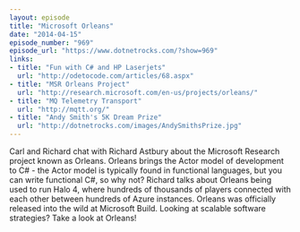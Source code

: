 ```yaml
---
layout: episode
title: "Microsoft Orleans"
date: "2014-04-15"
episode_number: "969"
episode_url: "https://www.dotnetrocks.com/?show=969"
links:
- title: "Fun with C# and HP Laserjets"
  url: "http://odetocode.com/articles/68.aspx"
- title: "MSR Orleans Project"
  url: "http://research.microsoft.com/en-us/projects/orleans/"
- title: "MQ Telemetry Transport"
  url: "http://mqtt.org/"
- title: "Andy Smith's 5K Dream Prize"
  url: "http://dotnetrocks.com/images/AndySmithsPrize.jpg"
---
```


Carl and Richard chat with Richard Astbury about the Microsoft Research project known as Orleans. Orleans brings the Actor model of development to C# - the Actor model is typically found in functional languages, but you can write functional C#, so why not? Richard talks about Orleans being used to run Halo 4, where hundreds of thousands of players connected with each other between hundreds of Azure instances. Orleans was officially released into the wild at Microsoft Build. Looking at scalable software strategies? Take a look at Orleans!
